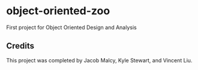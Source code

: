 # object-oriented-zoo
First project for Object Oriented Design and Analysis

## Credits
This project was completed by Jacob Malcy, Kyle Stewart, and Vincent Liu.
